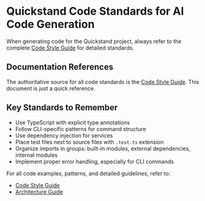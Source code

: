 # Quickstand Code Standards for AI Code Generation

When generating code for the Quickstand project, always refer to the complete [Code Style Guide](../../docs/code-style-guide.md) for detailed standards.

## Documentation References

The authoritative source for all code standards is the [Code Style Guide](../../docs/code-style-guide.md). This document is just a quick reference.

## Key Standards to Remember

- Use TypeScript with explicit type annotations
- Follow CLI-specific patterns for command structure
- Use dependency injection for services
- Place test files next to source files with `.test.ts` extension
- Organize imports in groups: built-in modules, external dependencies, internal modules
- Implement proper error handling, especially for CLI commands

For all code examples, patterns, and detailed guidelines, refer to:
- [Code Style Guide](../../docs/code-style-guide.md)
- [Architecture Guide](../../docs/architecture.md) 